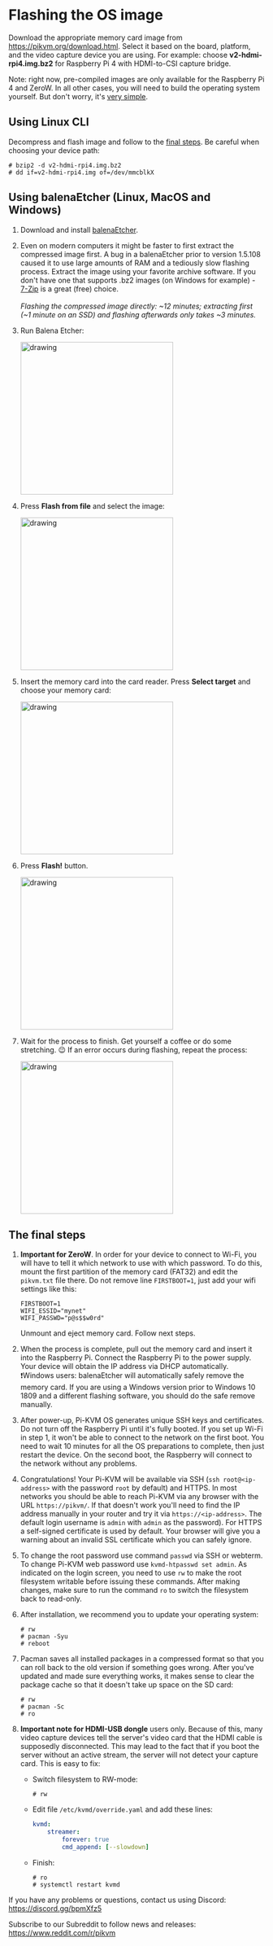 # Flashing the OS image
Download the appropriate memory card image from https://pikvm.org/download.html. Select it based on the board, platform, and the video capture device you are using. For example: choose **v2-hdmi-rpi4.img.bz2** for Raspberry Pi 4 with HDMI-to-CSI capture bridge.

Note: right now, pre-compiled images are only available for the Raspberry Pi 4 and ZeroW. In all other cases, you will need to build the operating system yourself. But don't worry, it's [very simple](building_os.md).


## Using Linux CLI
Decompress and flash image and follow to the [final steps](#the-final-steps). Be careful when choosing your device path:
```
# bzip2 -d v2-hdmi-rpi4.img.bz2
# dd if=v2-hdmi-rpi4.img of=/dev/mmcblkX
```


## Using balenaEtcher (Linux, MacOS and Windows)
1. Download and install [balenaEtcher](https://www.balena.io/etcher).

2. Even on modern computers it might be faster to first extract the compressed image first. A bug in a balenaEtcher prior to version 1.5.108 caused it to use large amounts of RAM and a tediously slow flashing process. Extract the image using your favorite archive software. If you don't have one that supports .bz2 images (on Windows for example) - [7-Zip](https://www.7-zip.org) is a great (free) choice.<br><br>_Flashing the compressed image directly: ~12 minutes; extracting first (~1 minute on an SSD) and flashing afterwards only takes ~3 minutes._

3. Run Balena Etcher:

    <img src="../img/balena-1.png" alt="drawing" height="300"/>

4. Press **Flash from file** and select the image:

    <img src="../img/balena-2.png" alt="drawing" height="300"/>

5. Insert the memory card into the card reader. Press **Select target** and choose your memory card:

    <img src="../img/balena-3.png" alt="drawing" height="300"/>

6. Press **Flash!** button.

    <img src="../img/balena-4.png" alt="drawing" height="300"/>

7. Wait for the process to finish. Get yourself a coffee or do some stretching. :wink: If an error occurs during flashing, repeat the process:

    <img src="../img/balena-5.png" alt="drawing" height="300"/>


## The final steps
1. **Important for ZeroW**. In order for your device to connect to Wi-Fi, you will have to tell it which network to use with which password. To do this, mount the first partition of the memory card (FAT32) and edit the `pikvm.txt` file there. Do not remove line `FIRSTBOOT=1`, just add your wifi settings like this:
    ```
    FIRSTBOOT=1
    WIFI_ESSID="mynet"
    WIFI_PASSWD="p@s$$w0rd"
    ```
    Unmount and eject memory card. Follow next steps.

2. When the process is complete, pull out the memory card and insert it into the Raspberry Pi. Connect the Raspberry Pi to the power supply. Your device will obtain the IP address via DHCP automatically. <br>:exclamation:Windows users: balenaEtcher will automatically safely remove the memory card. If you are using a Windows version prior to Windows 10 1809 and a different flashing software, you should do the safe remove manually.

3. After power-up, Pi-KVM OS generates unique SSH keys and certificates. Do not turn off the Raspberry Pi until it's fully booted. If you set up Wi-Fi in step 1, it won't be able to connect to the network on the first boot. You need to wait 10 minutes for all the OS preparations to complete, then just restart the device. On the second boot, the Raspberry will connect to the network without any problems.

4. Congratulations! Your Pi-KVM will be available via SSH (`ssh root@<ip-address>` with the password `root` by default) and HTTPS. In most networks you should be able to reach Pi-KVM via any browser with the URL `https://pikvm/`. If that doesn't work you'll need to find the IP address manually in your router and try it via `https://<ip-address>`. The default login username is `admin` with `admin` as the password). For HTTPS a self-signed certificate is used by default. Your browser will give you a warning about an invalid SSL certificate which you can safely ignore.

5. To change the root password use command `passwd` via SSH or webterm. To change Pi-KVM web password use `kvmd-htpasswd set admin`. As indicated on the login screen, you need to use `rw` to make the root filesystem writable before issuing these commands. After making changes, make sure to run the command `ro` to switch the filesystem back to read-only.

6. After installation, we recommend you to update your operating system:
    ```
    # rw
    # pacman -Syu
    # reboot
    ```
7. Pacman saves all installed packages in a compressed format so that you can roll back to the old version if something goes wrong. After you've updated and made sure everything works, it makes sense to clear the package cache so that it doesn't take up space on the SD card:
    ```
    # rw
    # pacman -Sc
    # ro
    ```
8. **Important note for HDMI-USB dongle** users only. Because of this, many video capture devices tell the server's video card that the HDMI cable is supposedly disconnected. This may lead to the fact that if you boot the server without an active stream, the server will not detect your capture card. This is easy to fix:
    * Switch filesystem to RW-mode:
      ```
      # rw
      ```
    * Edit file `/etc/kvmd/override.yaml` and add these lines:
      ```yaml
      kvmd:
          streamer:
              forever: true
              cmd_append: [--slowdown]
      ```
    * Finish:
      ```
      # ro
      # systemctl restart kvmd
      ```

If you have any problems or questions, contact us using Discord: https://discord.gg/bpmXfz5

Subscribe to our Subreddit to follow news and releases: https://www.reddit.com/r/pikvm
